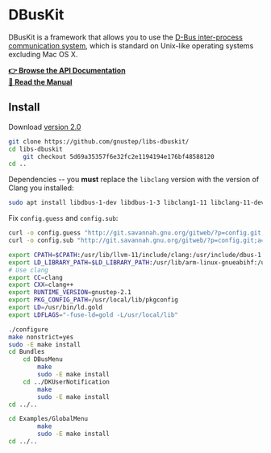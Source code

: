 # DBusKit

DBusKit is a framework that allows you to use the [D-Bus inter-process communication system](https://www.freedesktop.org/wiki/Software/dbus/), which is standard on Unix-like operating systems excluding Mac OS X.

**<a href="../../../../GSDoc/DBusKit/Reference/index.html">👉 Browse the API Documentation</a>**  
**<a href="../../../../GSDoc/DBusKit/ProgrammingManual/DBusKit/Introduction.html">📖 Read the Manual</a>**

## Install
Download [version 2.0](https://github.com/gnustep/libs-dbuskit/commit/5d69a35357f6e32fc2e1194194e176bf48588120)
```bash
git clone https://github.com/gnustep/libs-dbuskit/
cd libs-dbuskit
    git checkout 5d69a35357f6e32fc2e1194194e176bf48588120
cd ..
```
Dependencies -- you **must** replace the `libclang` version with the version of Clang you installed:
```bash
sudo apt install libdbus-1-dev libdbus-1-3 libclang1-11 libclang-11-dev
```
Fix `config.guess` and `config.sub`:
```bash
curl -o config.guess "http://git.savannah.gnu.org/gitweb/?p=config.git;a=blob_plain;f=config.guess;hb=HEAD"
curl -o config.sub "http://git.savannah.gnu.org/gitweb/?p=config.git;a=blob_plain;f=config.sub;hb=HEAD"
```
<!-- In `DKEndpointManager.m`, replace all occurences of `%"PRIuPTR"` with `%lo`.
Lines 144~146:
```objc
  NSDebugMLog(@"Inserting into ringbuffer (remaining capacity: %lo).",\
    (unsigned long)DKRingSpace);\
} while (0)
``` -->
```bash
export CPATH=$CPATH:/usr/lib/llvm-11/include/clang:/usr/include/dbus-1.0/dbus/:/usr/lib/arm-linux-gnueabihf/dbus-1.0/include:/usr/GNUstep/Local/Library/Headers
export LD_LIBRARY_PATH=$LD_LIBRARY_PATH:/usr/lib/arm-linux-gnueabihf:/usr/lib/llvm-11/lib/
# Use clang
export CC=clang
export CXX=clang++
export RUNTIME_VERSION=gnustep-2.1
export PKG_CONFIG_PATH=/usr/local/lib/pkgconfig
export LD=/usr/bin/ld.gold
export LDFLAGS="-fuse-ld=gold -L/usr/local/lib"
```
```bash
./configure
make nonstrict=yes
sudo -E make install
cd Bundles
    cd DBusMenu
        make
        sudo -E make install
    cd ../DKUserNotification
        make
        sudo -E make install
cd ../..

cd Examples/GlobalMenu
        make
        sudo -E make install
cd ../..
```